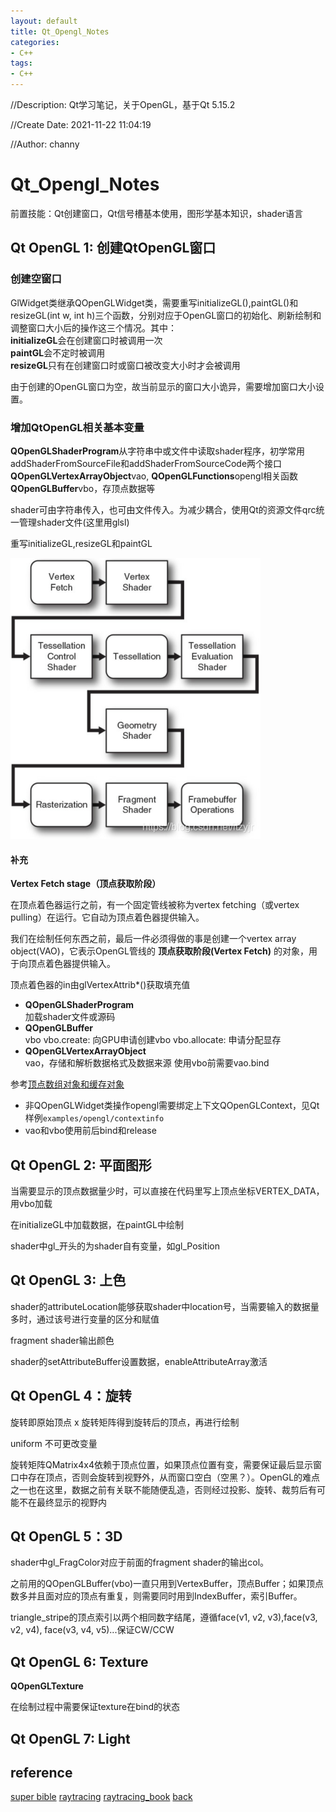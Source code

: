 ```yaml
---
layout: default
title: Qt_Opengl_Notes
categories:
- C++
tags:
- C++
---
```

//Description: Qt学习笔记，关于OpenGL，基于Qt 5.15.2

//Create Date: 2021-11-22 11:04:19

//Author: channy

# Qt_Opengl_Notes

前置技能：Qt创建窗口，Qt信号槽基本使用，图形学基本知识，shader语言

## Qt OpenGL 1: 创建QtOpenGL窗口

### 创建空窗口

GlWidget类继承QOpenGLWidget类，需要重写initializeGL(),paintGL()和resizeGL(int w, int h)三个函数，分别对应于OpenGL窗口的初始化、刷新绘制和调整窗口大小后的操作这三个情况。其中：  
**initializeGL**会在创建窗口时被调用一次  
**paintGL**会不定时被调用  
**resizeGL**只有在创建窗口时或窗口被改变大小时才会被调用  

由于创建的OpenGL窗口为空，故当前显示的窗口大小诡异，需要增加窗口大小设置。  

### 增加QtOpenGL相关基本变量

**QOpenGLShaderProgram**从字符串中或文件中读取shader程序，初学常用addShaderFromSourceFile和addShaderFromSourceCode两个接口
**QOpenGLVertexArrayObject**vao,
**QOpenGLFunctions**opengl相关函数
**QOpenGLBuffer**vbo，存顶点数据等

shader可由字符串传入，也可由文件传入。为减少耦合，使用Qt的资源文件qrc统一管理shader文件(这里用glsl)

重写initializeGL,resizeGL和paintGL

![opengl_shader](./opengl/opengl_shader.png)

#### 补充
**Vertex Fetch stage（顶点获取阶段）**

在顶点着色器运行之前，有一个固定管线被称为vertex fetching（或vertex pulling）在运行。它自动为顶点着色器提供输入。

我们在绘制任何东西之前，最后一件必须得做的事是创建一个vertex array object(VAO)，它表示OpenGL管线的 **顶点获取阶段(Vertex Fetch)** 的对象，用于向顶点着色器提供输入。

顶点着色器的in由glVertexAttrib*()获取填充值

* **QOpenGLShaderProgram**  
加载shader文件或源码
* **QOpenGLBuffer**  
vbo
vbo.create: 向GPU申请创建vbo
vbo.allocate: 申请分配显存
* **QOpenGLVertexArrayObject**  
vao，存储和解析数据格式及数据来源
使用vbo前需要vao.bind

参考[顶点数组对象和缓存对象](https://www.bilibili.com/read/cv10477263/)

* 非QOpenGLWidget类操作opengl需要绑定上下文QOpenGLContext，见Qt样例`examples/opengl/contextinfo`
* vao和vbo使用前后bind和release

## Qt OpenGL 2: 平面图形
当需要显示的顶点数据量少时，可以直接在代码里写上顶点坐标VERTEX_DATA，用vbo加载

在initializeGL中加载数据，在paintGL中绘制

shader中gl_开头的为shader自有变量，如gl_Position

## Qt OpenGL 3: 上色
shader的attributeLocation能够获取shader中location号，当需要输入的数据量多时，通过该号进行变量的区分和赋值

fragment shader输出颜色

shader的setAttributeBuffer设置数据，enableAttributeArray激活

## Qt OpenGL 4：旋转
旋转即原始顶点 x 旋转矩阵得到旋转后的顶点，再进行绘制

uniform 不可更改变量

旋转矩阵QMatrix4x4依赖于顶点位置，如果顶点位置有变，需要保证最后显示窗口中存在顶点，否则会旋转到视野外，从而窗口空白（空黑？）。OpenGL的难点之一也在这里，数据之前有关联不能随便乱造，否则经过投影、旋转、裁剪后有可能不在最终显示的视野内

## Qt OpenGL 5：3D
shader中gl_FragColor对应于前面的fragment shader的输出col。

之前用的QOpenGLBuffer(vbo)一直只用到VertexBuffer，顶点Buffer；如果顶点数多并且面对应的顶点有重复，则需要同时用到IndexBuffer，索引Buffer。

triangle_stripe的顶点索引以两个相同数字结尾，遵循face(v1, v2, v3),face(v3, v2, v4), face(v3, v4, v5)...保证CW/CCW

## Qt OpenGL 6: Texture
**QOpenGLTexture**

在绘制过程中需要保证texture在bind的状态

## Qt OpenGL 7: Light

## reference 

[super bible](https://github.com/openglsuperbible/sb7code)
[raytracing](https://github.com/RayTracing/raytracing.github.io)
[raytracing_book](https://matrix4f.com/categories/Graphic/)
[back](/)

